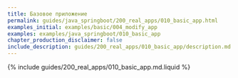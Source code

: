 ```yaml
---
title: Базовое приложение
permalink: guides/java_springboot/200_real_apps/010_basic_app.html
examples_initial: examples/basic/004_modify_app
examples: examples/java_springboot/010_basic_app
chapter_production_disclaimer: false
include_description: guides/200_real_apps/010_basic_app/description.md.liquid
---
```


{% include guides/200_real_apps/010_basic_app.md.liquid %}
